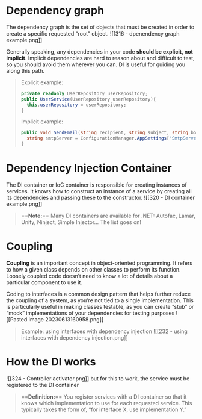 # Dependency graph
The dependency graph is the set of objects that must be created in order to create a specific
requested “root” object.
![[316 - dpenendency graph example.png]]

Generally speaking, any dependencies in your code **should be explicit, not implicit**. Implicit dependencies are hard to reason about and difficult to test, so you should avoid them wherever you can. DI is useful for guiding you along this path.

> Explicit example:
>```cs
>private readonly UserRepository userRepository;
>public UserService(UserRepository userRepository){
>	this.userRepository = userRepository;
>}
>```
>Implicit example:
>```cs
>public void SendEmail(string recipient, string subject, string body){
>	string smtpServer = ConfigurationManager.AppSettings["SmtpServer"];
>}
>```

# Dependency Injection Container
The DI container or IoC container is responsible for creating instances of services. It knows how to construct an instance of a service by creating all its dependencies and passing these to the constructor.
![[320 - DI container example.png]]

> ==**Note:**== Many DI containers are available for .NET: Autofac, Lamar, Unity, Ninject, Simple Injector... The list goes on! 

# Coupling
**Coupling** is an important concept in object-oriented programming. It refers to how a given class depends on other classes to perform its function. Loosely coupled code doesn’t need to know a lot of details about a particular component to use it.

Coding to interfaces is a common design pattern that helps further reduce the coupling of a system, as you’re not tied to a single implementation. This is particularly useful in making classes testable, as you can create “stub” or “mock” implementations of your dependencies for testing purposes
![[Pasted image 20230613160958.png]]

> Example: using interfaces with dependency injection
> ![[232 - using interfaces with dependency injection.png]]

# How the DI works
![[324 - Controller activator.png]]
but for this to work, the service must be registered to the DI container
> ==**Definition:**==  You register services with a DI container so that it knows which implementation to use for each requested service. This typically takes the form of, “for interface X, use implementation Y.”
